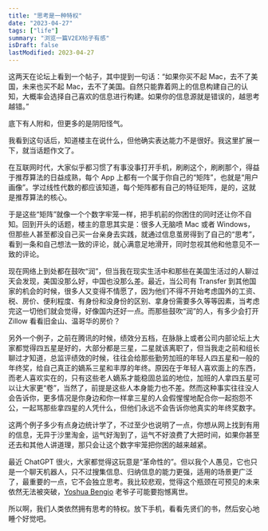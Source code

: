 ```yaml
---
title: "思考是一种特权"
date: "2023-04-27"
tags: ["life"]
summary: "浏览一篇V2EX帖子有感"
isDraft: false
lastModified: 2023-04-27
---
```


这两天在论坛上看到一个帖子，其中提到一句话：“如果你买不起 Mac，去不了美国，未来也买不起
Mac，去不了美国。自然只能靠着网上的信息构建自己的认知，大概率会选择自己喜欢的信息进行构建。如果你的信息源就是错误的，越思考越错。”

底下有人附和，但更多的是阴阳怪气。

我看到这句话后，知道楼主在说什么，但他确实表达能力不是很好。我这里扩展一下，就当话题作文了。

在互联网时代，大家似乎都习惯了有事没事打开手机，刷刷这个，刷刷那个，得益于推荐算法的日益成熟，每个 App
上都有一个属于你自己的“矩阵”，也就是“用户画像”。学过线性代数的都应该知道，每个矩阵都有自己的特征矩阵，是的，这就是推荐算法的核心。

于是这些“矩阵”就像一个个数字牢笼一样，把手机前的你困住的同时还让你不自知。回到开头的话题，楼主的意思其实是：很多人无脑喷 Mac
或者 Windows，但那些人甚至都没自己买一台亲身去实践，就通过信息茧房得到了自己的“思考”，看到一条和自己想法一致的评论，就心满意足地滑开，同时忽视其他和他意见不一致的评论。

现在网络上到处都在鼓吹“润”，但当我在现实生活中和那些在美国生活过的人聊过天会发现，美国没那么好，中国也没那么差。最近，当公司有
Transfer
到其他国家的机会的时候，很多人又变得不情愿了，因为他们不得不开始考虑国外的工资、税、房价、便利程度、有身份和没身份的区别、拿身份需要多久等等因素，当考虑完这一切他们就会觉得，好像国内还好一点。而那些鼓吹“润”的人，有多少会打开
Zillow 看看旧金山、温哥华的房价？

另外一个例子，之前在腾讯的时候，绩效分五档，在脉脉上或者公司内部论坛上大家都觉得四五星是好的，大部分都是三星，二星就该离职了，但当我走之前和组长聊过才知道，总监评绩效的时候，往往会给那些勤劳加班的年轻人四五星和一般的年终奖，给自己真正的嫡系三星和丰厚的年终。原因在于年轻人喜欢面上的东西，而老人喜欢实在的，只有这些老人嫡系才能稳固总监的地位，加班的人拿四五星可以让大家更“卷”，当然了，前提是这些人本身能力也不差。然而这种事实往往没人会告诉你，更多情况是你身边和你一样拿三星的人会假惺惺地配合你一起抱怨不公，一起骂那些拿四星的人凭什么，但他们永远不会告诉你他真实的年终奖数字。

这两个例子多少有点身边统计学了，不过至少也说明了一点，你想从网上找到有用的信息，无异于沙里淘金，运气好淘到了，运气不好浪费了大把时间，如果你甚至还去和其他人讲道理，那只会让这个数字牢笼把你困的越来越紧。

最近 ChatGPT
很火，大家都觉得这玩意是“革命性的”。但以我个人愚见，它也只是一个聊天机器人，只不过搜集信息、归纳信息的能力更强，适用的场景更广泛了，最重要的一点，它不会独立思考。我比较悲观，觉得这个瓶颈在可预见的未来依然无法被突破，[Yoshua Bengio](https://yoshuabengio.org/research/)
老爷子可能要抱憾离世。

所以啊，我们人类依然拥有思考的特权。放下手机，看看先贤们的书，然后安心地睡个好觉吧。
